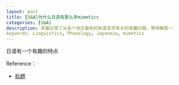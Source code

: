 ```yaml
---
layout: post
title: [Q&A]为什么日语有那么多mimetics
categories: [Q&A]
description: 本篇记录了从各个地方看到的和语言学有关的有趣问题。等待解答～
keywords: Linguistics, Phonology, Japanese, mimetics
---
```


日语有一个有趣的特点




Reference：

- [标题](链接)
